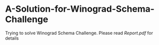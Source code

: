 # A-Solution-for-Winograd-Schema-Challenge
Trying to solve Winograd Schema Challenge. Please read *Report.pdf* for details
